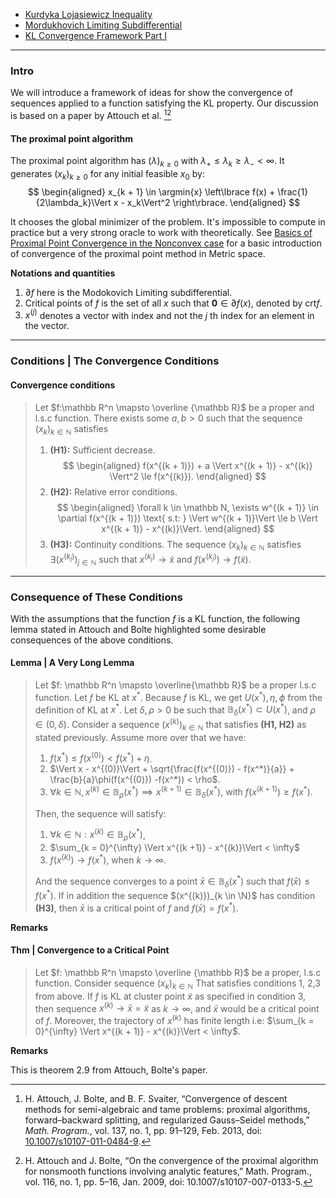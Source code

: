 - [Kurdyka Lojasiewicz Inequality](Kurdyka%20Lojasiewicz%20Inequality.md)
- [Mordukhovich Limiting Subdifferential](../Non-Smooth%20Calculus/Limiting%20Subgradient.md)
- [KL Convergence Framework Part I](KL%20Convergence%20Framework%20Part%20I.md)

---
### **Intro**

We will introduce a framework of ideas for show the convergence of sequences applied to a function satisfying the KL property. 
Our discussion is based on a paper by Attouch et al. [^1][^2]


#### **The proximal point algorithm**

The proximal point algorithm has $(\lambda)_{k \ge0}$ with $\lambda_+ \le \lambda_k \ge \lambda_- < \infty$. 
It generates $(x_k)_{k\ge 0}$ for any initial feasible $x_0$ by: 
$$
\begin{aligned}
    x_{k + 1} \in \argmin{x} \left\lbrace
        f(x) + \frac{1}{2\lambda_k}\Vert x - x_k\Vert^2
    \right\rbrace. 
\end{aligned}
$$

It chooses the global minimizer of the problem. 
It's impossible to compute in practice but a very strong oracle to work with theoretically. 
See [Basics of Proximal Point Convergence in the Nonconvex case](PPM%20N-CNVX%20Basics.md) for a basic introduction of convergence of the proximal point method in Metric space. 

**Notations and quantities**
1. $\partial f$ here is the Modokovich Limiting subdifferential. 
2. Critical points of $f$ is the set of all $x$ such that $\mathbf 0 \in \partial f(x)$, denoted by $\text{crt}f$. 
3. $x^{(j)}$ denotes a vector with index and not the $j$ th index for an element in the vector. 


---
### **Conditions | The Convergence Conditions**


#### **Convergence conditions**
> Let $f:\mathbb R^n \mapsto \overline {\mathbb R}$ be a proper and l.s.c function. 
> There exists some $a, b > 0$ such that the sequence $(x_k)_{k \in \mathbb N}$ satisfies 
> 1. **(H1):** Sufficient decrease. 
> $$
> \begin{aligned}
>     f(x^{(k + 1)}) + a \Vert x^{(k + 1)} - x^{(k)} \Vert^2 \le f(x^{(k)}). 
> \end{aligned}
> $$
> 2. **(H2):** Relative error conditions. 
> $$
> \begin{aligned}
>     \forall k \in \mathbb N, \exists w^{(k + 1)} \in \partial f(x^{(k + 1)}) \text{ s.t: } \Vert w^{(k + 1)}\Vert \le b \Vert x^{(k + 1)} - x^{(k)}\Vert. 
> \end{aligned}
> $$
> 3. **(H3):** Continuity conditions. 
> The sequence $(x_k)_{k \in \mathbb N}$ satisfies 
> $\exists (x^{(k_j)})_{j \in \mathbb N}$ such that 
> $x^{(k_j)}\rightarrow \tilde x$ and $f(x^{(k_j)}) \rightarrow f(\tilde x)$. 



---
### **Consequence of These Conditions**

With the assumptions that the function $f$ is a KL function, the following lemma stated in Attouch and Bolte highlighted some desirable consequences of the above conditions. 

#### **Lemma | A Very Long Lemma**
> Let $f: \mathbb R^n \mapsto \overline{\mathbb R}$ be a proper l.s.c function. 
> Let $f$ be KL at $x^*$. 
> Because $f$ is KL, we get $U(x^*), \eta, \phi$ from the definition of KL at $x^*$. 
> Let $\delta, \rho > 0$ be such that $\mathbb B_\delta(x^*) \subset U(x^*)$, and $\rho \in (0, \delta)$. 
> Consider a sequence $(x^{(k)})_{k \in \mathbb N}$ that satisfies **(H1, H2)** as stated previously. 
> Assume more over that we have: 
> 1. $f(x^*) \le f(x^{(0)}) < f(x^*) + \eta$. 
> 2. $\Vert x - x^{(0)}\Vert + \sqrt{\frac{f(x^{(0)}) - f(x^*)}{a}} + \frac{b}{a}\phi(f(x^{(0)}) -f(x^*)) < \rho$. 
> 3. $\forall k \in \mathbb N, x^{(k)} \in \mathbb B_\rho(x^*) \implies x^{(k + 1)} \in \mathbb B_\delta(x^*)$, with $f(x^{(k + 1)}) \ge f(x^*)$. 
> 
> Then, the sequence will satisfy: 
> 1. $\forall k \in \mathbb N: x^{(k)} \in \mathbb B_{\rho}(x^*)$, 
> 2. $\sum_{k = 0}^{\infty} \Vert x^{(k +1)} - x^{(k)}\Vert < \infty$
> 3. $f(x^{(k)})\rightarrow f(x^*)$, when $k\rightarrow \infty$.
>  
> And the sequence converges to a point $\bar x \in \mathbb B_{\delta}(x^*)$ such that $f(\bar x) \le f(x^*)$. 
> If in addition the sequence $(x^{(k)})_{k \in \N}$ has condition **(H3)**, then $\bar x$ is a critical point of $f$ and $f(\bar x) = f(x^*)$. 

**Remarks**


#### **Thm | Convergence to a Critical Point**
> Let $f: \mathbb R^n \mapsto \overline {\mathbb R}$ be a proper, l.s.c function. 
> Consider sequence $(x_k)_{k \in \mathbb N}$ That satisfies conditions 1, 2,3 from above. 
> If $f$ is KL at cluster point $\tilde x$ as specified in condition 3, then sequence $x^{(k)} \rightarrow \bar x = \tilde x$ as $k\rightarrow \infty$, and $\bar x$ would be a critical point of $f$. 
> Moreover, the trajectory of $x^{(k)}$ has finite length i.e: $\sum_{k = 0}^{\infty} \Vert x^{(k + 1)} - x^{(k)}\Vert < \infty$.


**Remarks**

This is theorem 2.9 from Attouch, Bolte's paper. 


[^1]: H. Attouch, J. Bolte, and B. F. Svaiter, “Convergence of descent methods for semi-algebraic and tame problems: proximal algorithms, forward–backward splitting, and regularized Gauss–Seidel methods,” _Math. Program._, vol. 137, no. 1, pp. 91–129, Feb. 2013, doi: [10.1007/s10107-011-0484-9](https://doi.org/10.1007/s10107-011-0484-9).
[^2]: H. Attouch and J. Bolte, “On the convergence of the proximal algorithm for nonsmooth functions involving analytic features,” Math. Program., vol. 116, no. 1, pp. 5–16, Jan. 2009, doi: 10.1007/s10107-007-0133-5.
